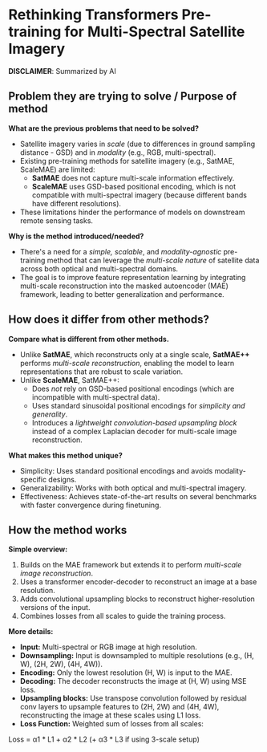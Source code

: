 # Rethinking Transformers Pre-training for Multi-Spectral Satellite Imagery

**DISCLAIMER**: Summarized by AI

## Problem they are trying to solve / Purpose of method

**What are the previous problems that need to be solved?**
- Satellite imagery varies in *scale* (due to differences in ground sampling distance - GSD) and in *modality* (e.g., RGB, multi-spectral).
- Existing pre-training methods for satellite imagery (e.g., SatMAE, ScaleMAE) are limited:
  - **SatMAE** does not capture multi-scale information effectively.
  - **ScaleMAE** uses GSD-based positional encoding,
  which is not compatible with multi-spectral imagery (because different bands have different resolutions).
- These limitations hinder the performance of models on downstream remote sensing tasks.

**Why is the method introduced/needed?**
- There's a need for a *simple, scalable*, and *modality-agnostic* pre-training method that can leverage
the *multi-scale nature* of satellite data across both optical and multi-spectral domains.
- The goal is to improve feature representation learning by integrating multi-scale reconstruction into
the masked autoencoder (MAE) framework, leading to better generalization and performance.


## How does it differ from other methods?

**Compare what is different from other methods.**
- Unlike **SatMAE**, which reconstructs only at a single scale,
**SatMAE++** performs *multi-scale reconstruction*, enabling the model to learn representations that are robust to scale variation.
- Unlike **ScaleMAE**, SatMAE++:
  - Does *not* rely on GSD-based positional encodings (which are incompatible with multi-spectral data).
  - Uses standard sinusoidal positional encodings for *simplicity and generality*.
  - Introduces a *lightweight convolution-based upsampling block* instead of a complex Laplacian decoder for multi-scale image reconstruction.

**What makes this method unique?**
- Simplicity: Uses standard positional encodings and avoids modality-specific designs.
- Generalizability: Works with both optical and multi-spectral imagery.
- Effectiveness: Achieves state-of-the-art results on several benchmarks with faster convergence during finetuning.


## How the method works

**Simple overview:**
1. Builds on the MAE framework but extends it to perform *multi-scale image reconstruction*.
2. Uses a transformer encoder-decoder to reconstruct an image at a base resolution.
3. Adds convolutional upsampling blocks to reconstruct higher-resolution versions of the input.
4. Combines losses from all scales to guide the training process.

**More details:**
- **Input:** Multi-spectral or RGB image at high resolution.
- **Downsampling:** Input is downsampled to multiple resolutions (e.g., (H, W), (2H, 2W), (4H, 4W)).
- **Encoding:** Only the lowest resolution (H, W) is input to the MAE.
- **Decoding:** The decoder reconstructs the image at (H, W) using MSE loss.
- **Upsampling blocks:** Use transpose convolution followed by residual conv layers to upsample features to (2H, 2W) and (4H, 4W),
reconstructing the image at these scales using L1 loss.
- **Loss Function:** Weighted sum of losses from all scales:

Loss = α1 * L1 + α2 * L2 (+ α3 * L3 if using 3-scale setup)
